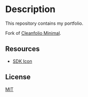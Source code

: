 # Description

This repository contains my portfolio.

Fork of [Cleanfolio Minimal](https://github.com/rjshkhr/cleanfolio-minimal).

## Resources
- [SDK Icon](https://www.flaticon.com/free-icon/sdk_5376480?term=sdk&page=1&position=1&origin=search&related_id=5376480)

## License

[MIT](https://choosealicense.com/licenses/mit/)

